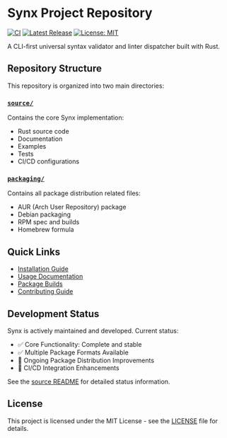 # Synx Project Repository

[![CI](https://img.shields.io/github/actions/workflow/status/A5873/synx/ci.yml?branch=main&style=for-the-badge&logo=github&label=CI)](https://github.com/A5873/synx/actions/workflows/ci.yml)
[![Latest Release](https://img.shields.io/github/v/release/A5873/synx?style=for-the-badge&logo=github&label=Release)](https://github.com/A5873/synx/releases/latest)
[![License: MIT](https://img.shields.io/badge/License-MIT-blue.svg?style=for-the-badge)](https://opensource.org/licenses/MIT)

A CLI-first universal syntax validator and linter dispatcher built with Rust.

## Repository Structure

This repository is organized into two main directories:

### [`source/`](source/README.md)
Contains the core Synx implementation:
- Rust source code
- Documentation
- Examples
- Tests
- CI/CD configurations

### [`packaging/`](packaging/README.md)
Contains all package distribution related files:
- AUR (Arch User Repository) package
- Debian packaging
- RPM spec and builds
- Homebrew formula

## Quick Links

- [Installation Guide](source/README.md#installation)
- [Usage Documentation](source/README.md#usage)
- [Package Builds](packaging/README.md#building-packages)
- [Contributing Guide](source/CONTRIBUTING.md)

## Development Status

Synx is actively maintained and developed. Current status:

- ✅ Core Functionality: Complete and stable
- ✅ Multiple Package Formats Available
- 🔄 Ongoing Package Distribution Improvements
- 🔄 CI/CD Integration Enhancements

See the [source README](source/README.md#development-status) for detailed status information.

## License

This project is licensed under the MIT License - see the [LICENSE](source/LICENSE) file for details.

